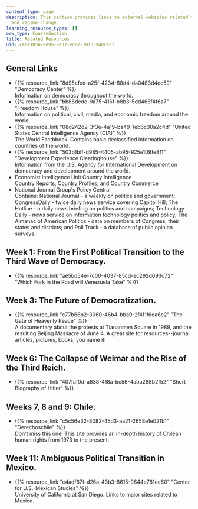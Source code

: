 ```yaml
---
content_type: page
description: This section provides links to external websites related to democracy
  and regime change.
learning_resource_types: []
ocw_type: CourseSection
title: Related Resources
uid: ce0e1856-0e95-8a37-ed07-18133948cec1
---
```


General Links
-------------

*   {{% resource_link "8d95efed-a25f-4234-88d4-da0483d4ec59" "Democracy Center" %}}  
    Information on democracy throughout the world.
*   {{% resource_link "bb88dede-9a75-416f-b8b3-5dd465f4f6a7" "Freedom House" %}}  
    Information on political, civil, media, and economic freedom around the world.
*   {{% resource_link "08d242d2-3f3e-4a19-ba49-1eb6c30a2c4d" "United States Central Intelligence Agency (CIA)" %}}  
    The World Factbbook. Contains basic declassified information on countries of the world.
*   {{% resource_link "503b1bff-d985-4405-ab95-925e109fe8f1" "Development Experience Clearinghouse" %}}  
    Information from the U.S. Agency for International Development on democracy and development around the world.
*   Economist Intelligence Unit Country Intelligence  
    Country Reports, Country Profiles, and Country Commerce
*   National Journal Group's Policy Central  
    Contains: National Journal - a weekly on politics and government; CongressDaily - twice daily news service covering Capitol Hill; The Hotline - a daily news briefing on politics and campaigns; Technology Daily - news service on information technology politics and policy; The Almanac of American Politics - data on members of Congress, their states and districts; and Poll Track - a database of public opinion surveys.

Week 1: From the First Political Transition to the Third Wave of Democracy.
---------------------------------------------------------------------------

*   {{% resource_link "ae5bd54e-7c00-4037-85cd-ec292d693c72" "Which Fork in the Road will Venezuela Take" %}}?

Week 3: The Future of Democratization.
--------------------------------------

*   {{% resource_link "c77b66b2-3060-46b4-bba9-2f4f1f6ea6c2" "The Gate of Heavenly Peace" %}}  
    A documentary about the protests at Tiananmen Square in 1989, and the resulting Beijing Massacre of June 4. A great site for resources--journal articles, pictures, books, you name it!

Week 6: The Collapse of Weimar and the Rise of the Third Reich.
---------------------------------------------------------------

*   {{% resource_link "407faf0d-a638-418a-bc56-4aba288b2f52" "Short Biography of Hitler" %}}

Weeks 7, 8 and 9: Chile.
------------------------

*   {{% resource_link "c5c56e32-8082-45d3-aa21-2658e1e021b1" "Derechoschile" %}}  
    Don't miss this one! This site provides an in-depth history of Chilean human rights from 1973 to the present.

Week 11: Ambiguous Political Transition in Mexico.
--------------------------------------------------

*   {{% resource_link "e4adf67f-d26a-43b3-8615-9644e781ee60" "Center for U.S.-Mexican Studies" %}}  
    University of California at San Diego. Links to major sites related to Mexico.
